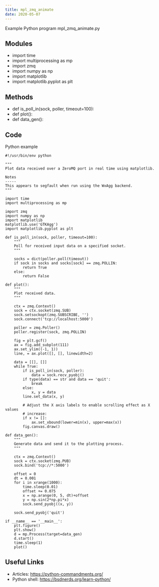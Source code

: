 ```yaml
---
title: mpl_zmq_animate
date: 2020-05-07
---
```

Example Python program mpl_zmq_animate.py

## Modules

* import time
* import multiprocessing as mp
* import zmq
* import numpy as np
* import matplotlib
* import matplotlib.pyplot as plt

## Methods

* def is_poll_in(sock, poller, timeout=100):
* def plot():
* def data_gen():

## Code

Python example

    #!/usr/bin/env python
    
    """
    Plot data received over a ZeroMQ port in real time using matplotlib.
    
    Notes
    -----
    This appears to segfault when run using the WxAgg backend.
    """
    
    import time
    import multiprocessing as mp
    
    import zmq
    import numpy as np
    import matplotlib
    matplotlib.use('GTKAgg')
    import matplotlib.pyplot as plt
    
    def is_poll_in(sock, poller, timeout=100):
        """
        Poll for received input data on a specified socket.
        """
        
        socks = dict(poller.poll(timeout))
        if sock in socks and socks[sock] == zmq.POLLIN:
            return True
        else:
            return False
    
    def plot():
        """
        Plot received data.
        """
        
        ctx = zmq.Context()
        sock = ctx.socket(zmq.SUB)
        sock.setsockopt(zmq.SUBSCRIBE, '')
        sock.connect('tcp://localhost:5000')
    
        poller = zmq.Poller()
        poller.register(sock, zmq.POLLIN)
    
        fig = plt.gcf()
        ax = fig.add_subplot(111)
        ax.set_ylim((-1, 1))
        line, = ax.plot([], [], linewidth=2)
    
        data = [[], []]
        while True:
            if is_poll_in(sock, poller):
                data = sock.recv_pyobj()        
            if type(data) == str and data == 'quit':
                break
            else:
                x, y = data
            line.set_data(x, y)
    
            # Adjust the X axis labels to enable scrolling effect as X values
            # increase:
            if x != []:
                ax.set_xbound(lower=min(x), upper=max(x))
            fig.canvas.draw()
    
    def data_gen():
        """
        Generate data and send it to the plotting process.
        """
        
        ctx = zmq.Context()
        sock = ctx.socket(zmq.PUB)
        sock.bind('tcp://*:5000')
    
        offset = 0
        dt = 0.001
        for i in xrange(1000):
            time.sleep(0.01)
            offset += 0.075
            x = np.arange(0, 5, dt)+offset
            y = np.sin(2*np.pi*x)        
            sock.send_pyobj((x, y))
    
        sock.send_pyobj('quit')
    
    if __name__ == '__main__':
        plt.figure()
        plt.show()
        d = mp.Process(target=data_gen)
        d.start()
        time.sleep(1)
        plot()
    

## Useful Links

- Articles: https://python-commandments.org/
- Python shell: https://bsdnerds.org/learn-python/
